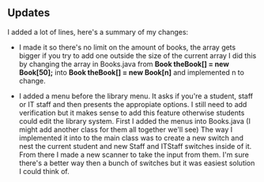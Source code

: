 ## Updates

  I added a lot of lines, here's a summary of my changes:
  - I made it so there's no limit on the amount of books, the array gets bigger if you try to add one outside the size of the current array
    I did this by changing the array in Books.java from **Book theBook[] = new Book[50];** into **Book theBook[] = new Book[n]** and implemented n to change.
    
  - I added a menu before the library menu. It asks if you're a student, staff or IT staff and then presents the appropiate options. 
    I still need to add verification but it makes sense to add this feature otherwise students could edit the library system. 
    First I added the menus into Books.java (I might add another class for them all together we'll see) 
    The way I implemented it into to the main class was to create a new switch and nest the current student and new Staff and ITStaff switches inside of it.
    From there I made a new scanner to take the input from them.
    I'm sure there's a better way then a bunch of switches but it was easiest solution I could think of. 
